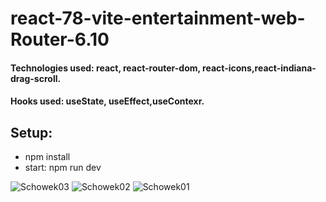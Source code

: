 # react-78-vite-entertainment-web-Router-6.10

#### Technologies used: react, react-router-dom, react-icons,react-indiana-drag-scroll.
#### Hooks used: useState, useEffect,useContexr.
## Setup:
* npm install
* start: npm run dev

![Schowek03](https://user-images.githubusercontent.com/61388692/233810533-7f934ce0-ec88-44ef-a4b1-ffb82ebeabf7.png)
![Schowek02](https://user-images.githubusercontent.com/61388692/233810534-1c1ff796-f9ef-4564-b9c0-6589e8304c9f.png)
![Schowek01](https://user-images.githubusercontent.com/61388692/233810540-41a60e51-fc6f-446a-9048-6a47cf273bcc.png)
